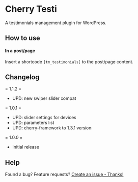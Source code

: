 # Cherry Testi
A testimonials management plugin for WordPress.

## How to use

#### In a post/page
Insert a shortcode `[tm_testimonials]` to the post/page content.

## Changelog


= 1.1.2 =
* UPD: new swiper slider compat

= 1.0.1 =
* UPD: slider settings for devices
* UPD: parameters list
* UPD: cherry-framework to 1.3.1 version

= 1.0.0 =
* Initial release

## Help
Found a bug? Feature requests? [Create an issue - Thanks!](https://github.com/CherryFramework/cherry-testi/issues/new)
